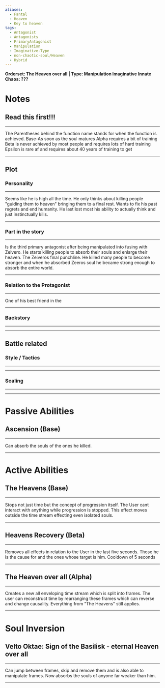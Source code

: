 ```yaml
---
aliases:
  - Fantal
  - Heaven
  - Key to heaven
tags:
  - Antagonist
  - Antagonists
  - PrimaryAntagonist
  - Manipulation
  - Imaginative-Type
  - non-chaotic-soul/Heaven
  - Hybrid
---
```

**Orderset: The Heaven over all  | Type: Manipulation Imaginative**
**Innate Chaos:  ???**

# Notes
## Read this first!!!
___
The Parentheses behind the function name stands for when the function is achieved.
Base-As soon as the soul matures
Alpha requires a bit of training 
Beta is never achieved by most people and requires lots of hard training
Epsilon is rare af and requires about 40 years of training to get
___
### 
## Plot
### Personality
___
Seems like he is high all the time. He only thinks about killing people "guiding them to heaven" bringing them to a final rest. Wants to fix his past regrets and end humanity. He last lost most his ability to actually think and just instinctually kills.
___
### Part in the story
___
Is the third primary antagonist after being manipulated into fusing with Zeivero. He starts killing people to absorb their souls and enlarge their heaven. The Zeiveros final punchline.
He killed many people to become stronger and when he absorbed Zeeros soul he became strong enough to absorb the entire world.
___
### Relation to the Protagonist
___
One of his best friend in the 
___
### Backstory
___

___

## Battle related

### Style / Tactics
___

___
### Scaling 
___

___

# Passive Abilities
## Ascension (Base)
___
Can absorb the souls of the ones he killed.
___


# Active Abilities

## The Heavens (Base)
___
Stops not just time but the concept of progression itself. The User cant interact with anything while progression is stopped. This effect moves outside the time stream effecting even isolated souls.
___
## Heavens Recovery (Beta)
___
Removes all effects in relation to the User in the last five seconds. Those he is the cause for and the ones whose target is him.
Cooldown of 5 seconds
___
## The Heaven over all (Alpha)
___
Creates a new all enveloping time stream which is split into frames. The user can reconstruct time by rearranging these frames which can reverse and change causality.
Everything from "The Heavens" still applies.
___


# Soul Inversion
## Velto Oktae: Sign of the Basilisk - eternal Heaven over all
___
Can jump between frames, skip and remove them and is also able to manipulate frames.
Now absorbs the souls of anyone far weaker than him.
___
